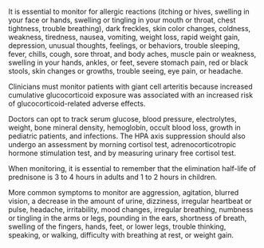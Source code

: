 It is essential to monitor for allergic reactions (itching or hives, swelling in your face or hands, swelling or tingling in your mouth or throat, chest tightness, trouble breathing), dark freckles, skin color changes, coldness, weakness, tiredness, nausea, vomiting, weight loss, rapid weight gain, depression, unusual thoughts, feelings, or behaviors, trouble sleeping, fever, chills, cough, sore throat, and body aches, muscle pain or weakness, swelling in your hands, ankles, or feet, severe stomach pain, red or black stools, skin changes or growths, trouble seeing, eye pain, or headache.

Clinicians must monitor patients with giant cell arteritis because increased cumulative glucocorticoid exposure was associated with an increased risk of glucocorticoid-related adverse effects.

Doctors can opt to track serum glucose, blood pressure, electrolytes, weight, bone mineral density, hemoglobin, occult blood loss, growth in pediatric patients, and infections. The HPA axis suppression should also undergo an assessment by morning cortisol test, adrenocorticotropic hormone stimulation test, and by measuring urinary free cortisol test.

When monitoring, it is essential to remember that the elimination half-life of prednisone is 3 to 4 hours in adults and 1 to 2 hours in children.

More common symptoms to monitor are aggression, agitation, blurred vision, a decrease in the amount of urine, dizziness, irregular heartbeat or pulse, headache, irritability, mood changes, irregular breathing, numbness or tingling in the arms or legs, pounding in the ears, shortness of breath, swelling of the fingers, hands, feet, or lower legs, trouble thinking, speaking, or walking, difficulty with breathing at rest, or weight gain.